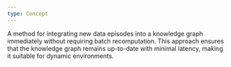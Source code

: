 ```yaml
---
type: Concept
---
```


A method for integrating new data episodes into a knowledge graph immediately without requiring batch recomputation. This approach ensures that the knowledge graph remains up-to-date with minimal latency, making it suitable for dynamic environments.